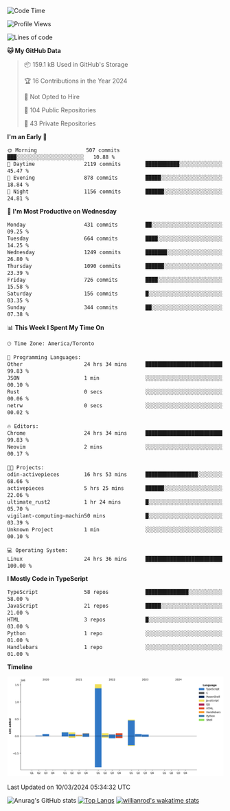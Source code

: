 <!--START_SECTION:waka-->
![Code Time](http://img.shields.io/badge/Code%20Time-1%2C293%20hrs%2030%20mins-blue)

![Profile Views](http://img.shields.io/badge/Profile%20Views-1-blue)

![Lines of code](https://img.shields.io/badge/From%20Hello%20World%20I%27ve%20Written-2.7%20million%20lines%20of%20code-blue)

**🐱 My GitHub Data** 

> 📦 159.1 kB Used in GitHub's Storage 
 > 
> 🏆 16 Contributions in the Year 2024
 > 
> 🚫 Not Opted to Hire
 > 
> 📜 104 Public Repositories 
 > 
> 🔑 43 Private Repositories 
 > 
**I'm an Early 🐤** 

```text
🌞 Morning                507 commits         ███░░░░░░░░░░░░░░░░░░░░░░   10.88 % 
🌆 Daytime                2119 commits        ███████████░░░░░░░░░░░░░░   45.47 % 
🌃 Evening                878 commits         █████░░░░░░░░░░░░░░░░░░░░   18.84 % 
🌙 Night                  1156 commits        ██████░░░░░░░░░░░░░░░░░░░   24.81 % 
```
📅 **I'm Most Productive on Wednesday** 

```text
Monday                   431 commits         ██░░░░░░░░░░░░░░░░░░░░░░░   09.25 % 
Tuesday                  664 commits         ████░░░░░░░░░░░░░░░░░░░░░   14.25 % 
Wednesday                1249 commits        ███████░░░░░░░░░░░░░░░░░░   26.80 % 
Thursday                 1090 commits        ██████░░░░░░░░░░░░░░░░░░░   23.39 % 
Friday                   726 commits         ████░░░░░░░░░░░░░░░░░░░░░   15.58 % 
Saturday                 156 commits         █░░░░░░░░░░░░░░░░░░░░░░░░   03.35 % 
Sunday                   344 commits         ██░░░░░░░░░░░░░░░░░░░░░░░   07.38 % 
```


📊 **This Week I Spent My Time On** 

```text
🕑︎ Time Zone: America/Toronto

💬 Programming Languages: 
Other                    24 hrs 34 mins      █████████████████████████   99.83 % 
JSON                     1 min               ░░░░░░░░░░░░░░░░░░░░░░░░░   00.10 % 
Rust                     0 secs              ░░░░░░░░░░░░░░░░░░░░░░░░░   00.06 % 
netrw                    0 secs              ░░░░░░░░░░░░░░░░░░░░░░░░░   00.02 % 

🔥 Editors: 
Chrome                   24 hrs 34 mins      █████████████████████████   99.83 % 
Neovim                   2 mins              ░░░░░░░░░░░░░░░░░░░░░░░░░   00.17 % 

🐱‍💻 Projects: 
odin-activepieces        16 hrs 53 mins      █████████████████░░░░░░░░   68.66 % 
activepieces             5 hrs 25 mins       ██████░░░░░░░░░░░░░░░░░░░   22.06 % 
ultimate_rust2           1 hr 24 mins        █░░░░░░░░░░░░░░░░░░░░░░░░   05.70 % 
vigilant-computing-machin50 mins             █░░░░░░░░░░░░░░░░░░░░░░░░   03.39 % 
Unknown Project          1 min               ░░░░░░░░░░░░░░░░░░░░░░░░░   00.10 % 

💻 Operating System: 
Linux                    24 hrs 36 mins      █████████████████████████   100.00 % 
```

**I Mostly Code in TypeScript** 

```text
TypeScript               58 repos            ██████████████░░░░░░░░░░░   58.00 % 
JavaScript               21 repos            █████░░░░░░░░░░░░░░░░░░░░   21.00 % 
HTML                     3 repos             █░░░░░░░░░░░░░░░░░░░░░░░░   03.00 % 
Python                   1 repo              ░░░░░░░░░░░░░░░░░░░░░░░░░   01.00 % 
Handlebars               1 repo              ░░░░░░░░░░░░░░░░░░░░░░░░░   01.00 % 
```



**Timeline**

![Lines of Code chart](https://raw.githubusercontent.com/wise-introvert/wise-introvert/master/assets/bar_graph.png)


 Last Updated on 10/03/2024 05:34:32 UTC
<!--END_SECTION:waka-->

![Anurag's GitHub stats](https://github-readme-stats.vercel.app/api?username=wise-introvert&count_private=true&show_icons=true)
[![Top Langs](https://github-readme-stats.vercel.app/api/top-langs/?username=wise-introvert&langs_count=10)](https://github.com/anuraghazra/github-readme-stats)
[![willianrod's wakatime stats](https://github-readme-stats.vercel.app/api/wakatime?username=wiseintrovert)](https://github.com/anuraghazra/github-readme-stats)
